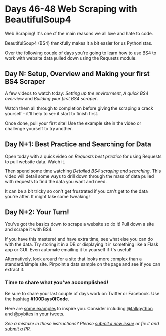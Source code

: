 # Days 46-48 Web Scraping with BeautifulSoup4

Web Scraping! It's one of the main reasons we all love and hate to code.

BeautifulSoup4 (BS4) thankfully makes it a bit easier for us Pythonistas.

Over the following couple of days you're going to learn how to use BS4 to work with website data pulled down using the Requests module.


## Day N: Setup, Overview and Making your first BS4 Scraper

A few videos to watch today: *Setting up the environment*, *A quick BS4 overview* and *Building your first BS4 scraper*.

Watch them all through to completion before giving the scraping a crack yourself - it'll help to see it start to finish first.

Once done, pull your first site! Use the example site in the video or challenge yourself to try another.


## Day N+1: Best Practice and Searching for Data

Open today with a quick video on *Requests best practice* for using Requests to pull website data. Watch it.

Then spend some time watching *Detailed BS4 scraping and searching*. This video will detail some ways to drill down through the mass of data pulled with requests to find the data you want and need.

It can be a bit tricky so don't get frustrated if you can't get to the data you're after. It might take some tweaking!



## Day N+2: Your Turn!

You've got the basics down to scrape a website so do it! Pull down a site and scrape it with BS4.

If you have this mastered and have extra time, see what else you can do with the data. Try storing it in a DB or displaying it in something like a Flask app or GUI. Even automate emailing it to yourself if it's useful!

Alternatively, look around for a site that looks more complex than a standard/simple site. Pinpoint a data sample on the page and see if you can extract it.



### Time to share what you've accomplished!

Be sure to share your last couple of days work on Twitter or Facebook. Use the hashtag **#100DaysOfCode**. 

Here are [some examples](https://twitter.com/search?q=%23100DaysOfCode) to inspire you. Consider including [@talkpython](https://twitter.com/talkpython) and [@pybites](https://twitter.com/pybites) in your tweets.

*See a mistake in these instructions? Please [submit a new issue](https://github.com/talkpython/100daysofcode-with-python-course/issues) or fix it and [submit a PR](https://github.com/talkpython/100daysofcode-with-python-course/pulls).*
